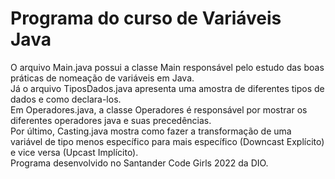 # Programa do curso de Variáveis Java

O arquivo Main.java possui a classe Main responsável pelo estudo das boas práticas de nomeação de variáveis em Java. <br>
Já o arquivo TiposDados.java apresenta uma amostra de diferentes tipos de dados e como declara-los. <br>
Em Operadores.java, a classe Operadores é responsável por mostrar os diferentes operadores java e suas precedências. <br>
Por último, Casting.java mostra como fazer a transformação de uma variável de tipo menos específico para mais específico (Downcast Explícito) e vice versa (Upcast Implícito). <br>
Programa desenvolvido no Santander Code Girls 2022 da DIO.